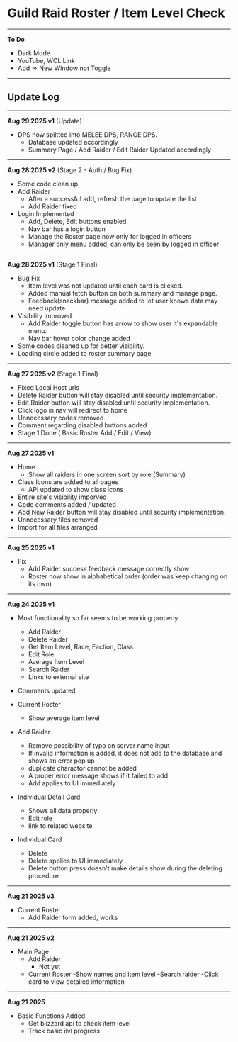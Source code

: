 # Guild Raid Roster / Item Level Check

---

**To Do**
- Dark Mode
- YouTube, WCL Link
- Add => New Window not Toggle

---

## Update Log

---

**Aug 29 2025 v1** (Update)
- DPS now splitted into MELEE DPS, RANGE DPS.
    - Database updated accordingly
    - Summary Page / Add Raider / Edit Raider Updated accordingly

---

**Aug 28 2025 v2** (Stage 2 - Auth / Bug Fix)
- Some code clean up
- Add Raider
    - After a successful add, refresh the page to update the list
    - Add Raider fixed
- Login Implemented
    - Add, Delete, Edit buttons enabled
    - Nav bar has a login button
    - Manage the Roster page now only for logged in officers
    - Manager only menu added, can only be seen by logged in officer

---

**Aug 28 2025 v1** (Stage 1 Final)
- Bug Fix
    - Item level was not updated until each card is clicked. 
    - Added manual fetch button on both summary and manage page.
    - Feedback(snackbar) message added to let user knows data may need update
- Visibility Improved
    - Add Raider toggle button has arrow to show user it's expandable menu.
    - Nav bar hover color change added
- Some codes cleaned up for better visibility.
- Loading circle added to roster summary page

---

**Aug 27 2025 v2** (Stage 1 Final)
- Fixed Local Host urls
- Delete Raider button will stay disabled until security implementation. 
- Edit Raider button will stay disabled until security implementation. 
- Click logo in nav will redirect to home
- Unnecessary codes removed
- Comment regarding disabled buttons added
- Stage 1 Done ( Basic Roster Add / Edit / View)

---

**Aug 27 2025 v1**
- Home
    - Show all raiders in one screen sort by role (Summary)
- Class Icons are added to all pages
    - API updated to show class icons
- Entire site's visibility imporved
- Code comments added / updated
- Add New Raider button will stay disabled until security implementation. 
- Unnecessary files removed
- Import for all files arranged

---

**Aug 25 2025 v1**
- Fix
    - Add Raider success feedback message correctly show
    - Roster now show in alphabetical order (order was keep changing on its own)


---

**Aug 24 2025 v1**
- Most functionality so far seems to be working properly
    - Add Raider
    - Delete Raider
    - Get Item Level, Race, Faction, Class
    - Edit Role
    - Average Item Level
    - Search Raider
    - Links to external site

- Comments updated
- Current Roster
    - Show average item level
- Add Raider
    - Remove possibility of typo on server name input
    - If invalid information is added, it does not add to the database and shows an error pop up
    - duplicate charactor cannot be added
    - A proper error message shows if it failed to add
    - Add applies to UI immediately
- Individual Detail Card
    - Shows all data properly
    - Edit role
    - link to related website
- Individual Card
    - Delete
    - Delete applies to UI immediately
    - Delete button press doesn't make details show during the deleting procedure

---

**Aug 21 2025 v3**
- Current Roster
    - Add Raider form added, works

---

**Aug 21 2025 v2**
- Main Page
    - Add Raider
        - Not yet
    - Current Roster
        -Show names and item level
        -Search raider
        -Click card to view detailed information

---

**Aug 21 2025**
- Basic Functions Added
    - Get blizzard api to check item level
    - Track basic ilvl progress
